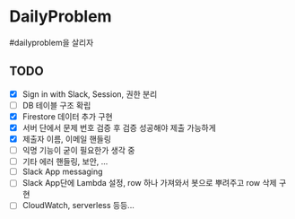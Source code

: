 # DailyProblem
\#dailyproblem을 살리자

## TODO
- [x] Sign in with Slack, Session, 권한 분리
- [ ] DB 테이블 구조 확립
- [x] Firestore 데이터 추가 구현
- [x] 서버 단에서 문제 번호 검증 후 검증 성공해야 제출 가능하게
- [x] 제출자 이름, 이메일 핸들링
- [ ] 익명 기능이 굳이 필요한가 생각 중
- [ ] 기타 에러 핸들링, 보안, ...
- [ ] Slack App messaging
- [ ] Slack App단에 Lambda 설정, row 하나 가져와서 봇으로 뿌려주고 row 삭제 구현
- [ ] CloudWatch, serverless 등등...